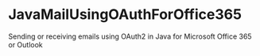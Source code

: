 # JavaMailUsingOAuthForOffice365
Sending or receiving emails using OAuth2 in Java for Microsoft Office 365 or Outlook
